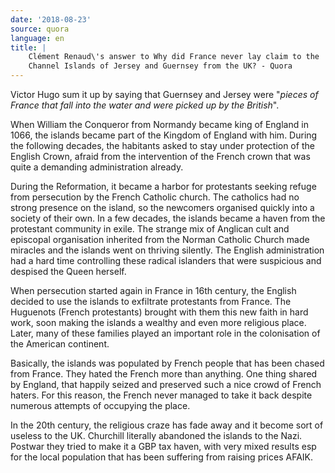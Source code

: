 ```yaml
---
date: '2018-08-23'
source: quora
language: en
title: |
    Clément Renaud\'s answer to Why did France never lay claim to the
    Channel Islands of Jersey and Guernsey from the UK? - Quora
---
```


Victor Hugo sum it up by saying that Guernsey and Jersey were "*pieces
of France that fall into the water and were picked up by the British*".

When William the Conqueror from Normandy became king of England in 1066,
the islands became part of the Kingdom of England with him. During the
following decades, the habitants asked to stay under protection of the
English Crown, afraid from the intervention of the French crown that was
quite a demanding administration already.

During the Reformation, it became a harbor for protestants seeking
refuge from persecution by the French Catholic church. The catholics had
no strong presence on the island, so the newcomers organised quickly
into a society of their own. In a few decades, the islands became a
haven from the protestant community in exile. The strange mix of
Anglican cult and episcopal organisation inherited from the Norman
Catholic Church made miracles and the islands went on thriving silently.
The English administration had a hard time controlling these radical
islanders that were suspicious and despised the Queen herself.

When persecution started again in France in 16th century, the English
decided to use the islands to exfiltrate protestants from France. The
Huguenots (French protestants) brought with them this new faith in hard
work, soon making the islands a wealthy and even more religious place.
Later, many of these families played an important role in the
colonisation of the American continent.

Basically, the islands was populated by French people that has been
chased from France. They hated the French more than anything. One thing
shared by England, that happily seized and preserved such a nice crowd
of French haters. For this reason, the French never managed to take it
back despite numerous attempts of occupying the place.

In the 20th century, the religious craze has fade away and it become
sort of useless to the UK. Churchill literally abandoned the islands to
the Nazi. Postwar they tried to make it a GBP tax haven, with very mixed
results esp for the local population that has been suffering from
raising prices AFAIK.
